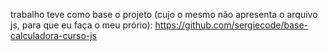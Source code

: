 trabalho teve como base o projeto (cujo o mesmo não apresenta o arquivo js, para que eu faça o meu prório): https://github.com/sergiecode/base-calculadora-curso-js
